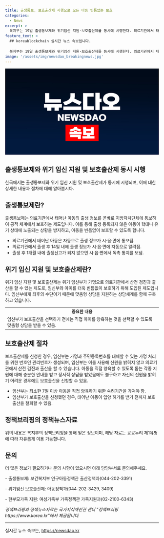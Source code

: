 ```yaml
---
title: 출생통보, 보호출산제 시행으로 모든 아동 빈틈없는 보호
categories:
  - News
excerpt: >
  복지부는 19일 출생통보제와 위기임신 지원·보호출산제를 동시에 시행한다. 의료기관에서 태어나는 아동은 출생통보제에 따라 자동으로 지자체에 통보되어 공적 체계에서 보호를 받는다. 또한 위기 임산부는 가명으로 의료기관에서 출산하고 적합한 상담을 받을 수 있다. 위기 임신 상황을 보다 더 빈틈없이 지원하기 위한 제도들이 도입됐다. (150자)
feature_text: >
  ## koreablockchain 실시간 뉴스 속보입니다.

  복지부는 19일 출생통보제와 위기임신 지원·보호출산제를 동시에 시행한다. 의료기관에서 태어나는 아동은 출생통보제에 따라 자동으로 지자체에 통보되어 공적 체계에서 보호를 받는다. 또한 위기 임산부는 가명으로 의료기관에서 출산하고 적합한 상담을 받을 수 있다. 위기 임신 상황을 보다 더 빈틈없이 지원하기 위한 제도들이 도입됐다. (150자)
image: '/assets/img/newsdao_breakingnews.jpg'
---
```


<p><img src="/assets/img/newsdao_breakingnews.jpg" alt="koreablockchain 속보" /></p>

<h2 data-ke-size="size26">출생통보제와 위기 임신 지원 및 보호출산제 동시 시행</h2>

<p data-ke-size="size16">한국에서는 출생통보제와 위기 임신 지원 및 보호출산제가 동시에 시행되며, 이에 대한 상세한 내용과 절차에 대해 알아봅시다.</p>

<h2 data-ke-size="size24">출생통보제란?</h2>

<p data-ke-size="size16">출생통보제는 의료기관에서 태어난 아동의 출생 정보를 곧바로 지방자치단체에 통보하여 공적 체계에서 보호하는 제도입니다. 이를 통해 출생 등록되지 않은 아동이 학대나 유기 상태에 노출되는 상황을 방지하고, 아동을 빈틈없이 보호할 수 있도록 합니다.</p>

<ul>
  <li>의료기관에서 태어난 아동은 자동으로 출생 정보가 시·읍·면에 통보됨.</li>
  <li>의료기관에서 출생 후 14일 내에 출생 정보가 시·읍·면에 자동으로 알려짐.</li>
  <li>출생 후 1개월 내에 출생신고가 되지 않으면 시·읍·면에서 독촉 통지를 보냄.</li>
</ul>

<h2 data-ke-size="size24">위기 임신 지원 및 보호출산제란?</h2>

<p data-ke-size="size16">위기 임신 지원 및 보호출산제는 위기 임신부가 가명으로 의료기관에서 산전 검진과 출산을 할 수 있는 제도로, 임신부와 아이를 더욱 빈틈없이 보호하기 위해 도입된 제도입니다. 임신부에게 최후의 수단이기 때문에 맞춤형 상담을 지원하는 상담체계를 함께 구축하고 있습니다.</p>

<table>
  <tr>
    <td style="text-align: center; height: 17px;"><b>중요한 내용</b></td>
  </tr>
  <tr>
    <td>임신부가 보호출산을 선택하기 전에는 직접 아이를 양육하는 것을 선택할 수 있도록 맞춤형 상담을 받을 수 있음.</td>
  </tr>
</table>

<h2 data-ke-size="size24">보호출산제 절차</h2>

<p data-ke-size="size16">보호출산제를 신청한 경우, 임신부는 가명과 주민등록번호를 대체할 수 있는 가명 처리를 위한 번호인 관리번호가 생성되며, 임신부는 이를 사용해 신원을 밝히지 않고 의료기관에서 산전 검진과 출산을 할 수 있습니다. 아동을 직접 양육할 수 있도록 돕는 각종 지원에 대해 충분한 안내를 받고 정서적 상담을 받았음에도 불구하고 자신의 신원을 밝히기 어려운 경우에도 보호출산을 신청할 수 있음.</p>

<ul>
  <li>임산부는 최소한 7일 이상 아동을 직접 양육하기 위한 숙려기간을 가져야 함.</li>
  <li>임산부가 보호출산을 신청했던 경우, 태어난 아동이 입양 허가를 받기 전까지 보호출산을 철회할 수 있음.</li>
</ul>

<h2 data-ke-size="size24">정책브리핑의 정책뉴스자료</h2>

<p data-ke-size="size16">위의 내용은 복지부의 정책브리핑을 통해 얻은 정보이며, 해당 자료는 공공누리 제1유형에 따라 자유롭게 이용 가능합니다.</p>

<h2 data-ke-size="size24">문의</h2>

<p data-ke-size="size16">더 많은 정보가 필요하거나 문의 사항이 있으시면 아래 담당부서로 문의해주세요.</p>

<p data-ke-size="size16">- 출생통보제: 보건복지부 인구아동정책관 출산정책과(044-202-3391)</p>

<p data-ke-size="size16">- 위기임신 보호출산제: 아동정책과(044-202-3429, 3409)</p>

<p data-ke-size="size16">- 한부모가족 지원: 여성가족부 가족정책관 가족지원과(02-2100-6343)</p>

<p data-ke-size="size16"><i>정책브리핑의 정책뉴스자료는 국가지식재산권 센터 "정책브리핑 https://www.korea.kr"에서 제공됩니다.</i></p>

<hr>
실시간 뉴스 속보는, <a href="https://newsdao.kr" rel="dofollow">https://newsdao.kr</a>


